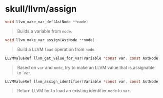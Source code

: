 # skull/llvm/assign

```c
void llvm_make_var_def(AstNode **node)
```

> Builds a variable from `node`.

```c
void llvm_make_var_assign(AstNode **node)
```

> Build a LLVM `load` operation from `node`.

```c
LLVMValueRef llvm_get_value_for_var(Variable *const var, const AstNode *const node)
```

> Based on `var` and `node`, try to make an LLVM value that is assignable to `var.

```c
LLVMValueRef llvm_assign_identifier(Variable *const var, const AstNode *const node)
```

> Return LLVM for to load an existing identifier `node` to `var`.

